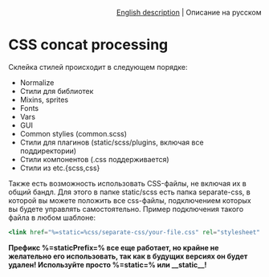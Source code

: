 <p align="right">
<a href="../en/css-concat-processing.md">English description</a> | Описание на русском
</p>

# CSS concat processing

Склейка стилей происходит в следующем порядке:
* Normalize
* Стили для библиотек
* Mixins, sprites
* Fonts
* Vars
* GUI
* Common stylies (common.scss)
* Стили для плагинов (static/scss/plugins, включая все поддиректории)
* Стили компонентов (.css поддерживается)
* Стили из etc.{scss,css}

Также есть возможность использовать CSS-файлы, не включая их в общий бандл. Для этого в папке static/scss есть папка separate-css, в которой вы можете положить все css-файлы, подключением которых вы будете управлять самостоятельно. Пример подключения такого файла в любом шаблоне:

```handlebars
<link href="%=static=%css/separate-css/your-file.css" rel="stylesheet" type="text/css">
```

**Префикс %=staticPrefix=% все еще работает, но крайне не желательно его использовать, так как в будущих версиях он будет удален! Используйте просто %=static=% или \_\_static\_\_!**
